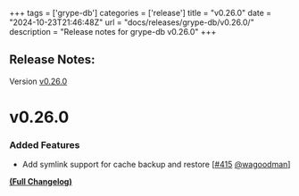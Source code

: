 +++
tags = ['grype-db']
categories = ['release']
title = "v0.26.0"
date = "2024-10-23T21:46:48Z"
url = "docs/releases/grype-db/v0.26.0/"
description = "Release notes for grype-db v0.26.0"
+++

## Release Notes:
Version [v0.26.0](https://github.com/anchore/grype-db/releases/tag/v0.26.0)

# v0.26.0

### Added Features

- Add symlink support for cache backup and restore [[#415](https://github.com/anchore/grype-db/pull/415) [@wagoodman](https://github.com/wagoodman)]

**[(Full Changelog)](https://github.com/anchore/grype-db/compare/v0.25.1...v0.26.0)**
